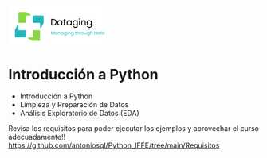 
<img src="https://raw.githubusercontent.com/dataging/public-resources/61263724aea5476ba5ebf38478beada519091957/logodataging.png" alt="drawing" width="200"/>

# Introducción a Python

- Introducción a Python
- Limpieza y Preparación de Datos
- Análisis Exploratorio de Datos (EDA)

Revisa los requisitos para poder ejecutar los ejemplos y aprovechar el curso adecuadamente!! https://github.com/antoniosql/Python_IFFE/tree/main/Requisitos
